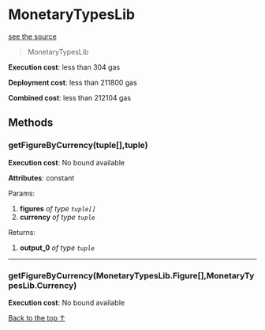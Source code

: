 # MonetaryTypesLib
[see the source](git+https://github.com/hubiinetwork/nahmii-contracts/tree/master/contracts/MonetaryTypesLib.sol)
> MonetaryTypesLib


**Execution cost**: less than 304 gas

**Deployment cost**: less than 211800 gas

**Combined cost**: less than 212104 gas




## Methods
### getFigureByCurrency(tuple[],tuple)


**Execution cost**: No bound available

**Attributes**: constant


Params:

1. **figures** *of type `tuple[]`*
2. **currency** *of type `tuple`*

Returns:


1. **output_0** *of type `tuple`*

--- 
### getFigureByCurrency(MonetaryTypesLib.Figure[],MonetaryTypesLib.Currency)


**Execution cost**: No bound available




[Back to the top ↑](#monetarytypeslib)
